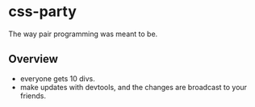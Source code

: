 css-party
====

The way pair programming was meant to be.

Overview
----

- everyone gets 10 divs.
- make updates with devtools, and the changes are broadcast to your friends.
